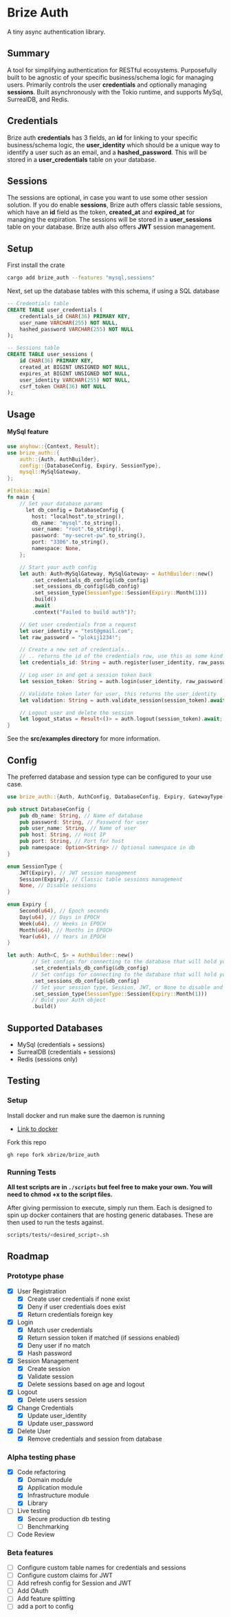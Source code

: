 # Brize Auth

A tiny async authentication library.

## Summary

A tool for simplifying authentication for RESTful ecosystems. Purposefully built to be agnostic of your specific business/schema logic for managing users. Primarily controls the user **credentials** and optionally managing **sessions**. Built asynchronously with the Tokio runtime, and supports MySql, SurrealDB, and Redis.

## Credentials

Brize auth **credentials** has 3 fields, an **id** for linking to your specific business/schema logic, the **user_identity** which should be a unique way to identify a user such as an email, and a **hashed_password**. This will be stored in a **user_credentials** table on your database.

## Sessions

The sessions are optional, in case you want to use some other session solution. If you do enable **sessions**, Brize auth offers classic table sessions, which have an **id** field as the token, **created_at** and **expired_at** for managing the expiration. The sessions will be stored in a **user_sessions** table on your database. Brize auth also offers **JWT** session management.

## Setup

First install the crate

```bash
cargo add brize_auth --features "mysql,sessions"
```

Next, set up the database tables with this schema, if using a SQL database

```sql
-- Credentials table
CREATE TABLE user_credentials (
    credentials_id CHAR(36) PRIMARY KEY,
    user_name VARCHAR(255) NOT NULL,
    hashed_password VARCHAR(255) NOT NULL
);

-- Sessions table
CREATE TABLE user_sessions (
    id CHAR(36) PRIMARY KEY,
    created_at BIGINT UNSIGNED NOT NULL,
    expires_at BIGINT UNSIGNED NOT NULL,
    user_identity VARCHAR(255) NOT NULL,
    csrf_token CHAR(36) NOT NULL
);
```

## Usage

#### MySql feature

```rust
use anyhow::{Context, Result};
use brize_auth::{
    auth::{Auth, AuthBuilder},
    config::{DatabaseConfig, Expiry, SessionType},
    mysql::MySqlGateway,
};

#[tokio::main]
fn main {
    // Set your database params
      let db_config = DatabaseConfig {
        host: "localhost".to_string(),
        db_name: "mysql".to_string(),
        user_name: "root".to_string(),
        password: "my-secret-pw".to_string(),
        port: "3306".to_string(),
        namespace: None,
    };

    // Start your auth config
    let auth: Auth<MySqlGateway, MySqlGateway> = AuthBuilder::new()
        .set_credentials_db_config(&db_config)
        .set_sessions_db_config(&db_config)
        .set_session_type(SessionType::Session(Expiry::Month(1)))
        .build()
        .await
        .context("Failed to build auth")?;

    // Get user credentials from a request
    let user_identity = "test@gmail.com";
    let raw_password = "plokij1234!";

    // Create a new set of credentials..
    // .. returns the id of the credentials row, use this as some kind of reference key on YOUR user table
    let credentials_id: String = auth.register(user_identity, raw_password).await?;

    // Log user in and get a session token back
    let session_token: String = auth.login(user_identity, raw_password).await?;

    // Validate token later for user, this returns the user_identity
    let validation: String = auth.validate_session(session_token).await?;

    // Logout user and delete the session
    let logout_status = Result<()> = auth.logout(session_token).await;
}
```

See the **src/examples directory** for more information.

## Config

The preferred database and session type can be configured to your use case.

```rust
use brize_auth::{Auth, AuthConfig, DatabaseConfig, Expiry, GatewayType, SessionType};

pub struct DatabaseConfig {
    pub db_name: String, // Name of database
    pub password: String, // Password for user
    pub user_name: String, // Name of user
    pub host: String, // Host IP
    pub port: String, // Port for host
    pub namespace: Option<String> // Optional namespace in db
}

enum SessionType {
    JWT(Expiry), // JWT session management
    Session(Expiry), // Classic table sessions management
    None, // Disable sessions
}

enum Expiry {
    Second(u64), // Epoch seconds
    Day(u64), // Days in EPOCH
    Week(u64), // Weeks in EPOCH
    Month(u64), // Months in EPOCH
    Year(u64), // Years in EPOCH
}

let auth: Auth<C, S> = AuthBuilder::new()
        // Set configs for connecting to the database that will hold your credentials table
        .set_credentials_db_config(&db_config)
        // Set configs for connecting to the database that will hold your sessions table
        .set_sessions_db_config(&db_config)
        // Set your session type, Session, JWT, or None to disable and the duration
        .set_session_type(SessionType::Session(Expiry::Month(1)))
        // Buld your Auth object
        .build()
```

## Supported Databases

- MySql (credentials + sessions)
- SurrealDB (credentials + sessions)
- Redis (sessions only)

## Testing

### Setup

Install docker and run make sure the daemon is running

- [Link to docker](https://docs.docker.com/engine/install/)

Fork this repo

```cli
gh repo fork xbrize/brize_auth
```

### Running Tests

**All test scripts are in `./scripts` but feel free to make your own. You will need to chmod +x to the script files.**

After giving permission to execute, simply run them. Each is designed to spin up docker containers that are hosting generic databases. These are then used to run the tests against.

```bash
scripts/tests/<desired_script>.sh
```

## Roadmap

### Prototype phase

- [x] User Registration
  - [x] Create user credentials if none exist
  - [x] Deny if user credentials does exist
  - [x] Return credentials foreign key
- [x] Login
  - [x] Match user credentials
  - [x] Return session token if matched (if sessions enabled)
  - [x] Deny user if no match
  - [x] Hash password
- [x] Session Management
  - [x] Create session
  - [x] Validate session
  - [x] Delete sessions based on age and logout
- [x] Logout
  - [x] Delete users session
- [x] Change Credentials
  - [x] Update user_identity
  - [x] Update user_password
- [x] Delete User
  - [x] Remove credentials and session from database

### Alpha testing phase

- [x] Code refactoring
  - [x] Domain module
  - [x] Application module
  - [x] Infrastructure module
  - [x] Library
- [ ] Live testing
  - [x] Secure production db testing
  - [ ] Benchmarking
- [ ] Code Review

### Beta features

- [ ] Configure custom table names for credentials and sessions
- [ ] Configure custom claims for JWT
- [ ] Add refresh config for Session and JWT
- [ ] Add OAuth
- [ ] Add feature splitting
- [ ] add a port to config
